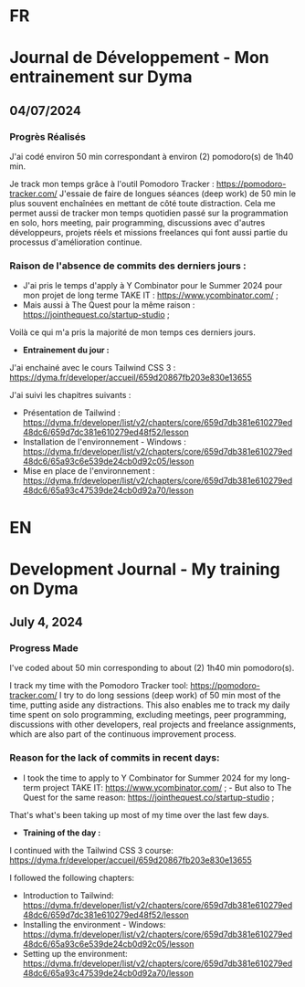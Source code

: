 # FR

# Journal de Développement - Mon entrainement sur Dyma

## 04/07/2024

### Progrès Réalisés

J'ai codé environ 50 min correspondant à environ (2) pomodoro(s) de 1h40 min.

Je track mon temps grâce à l'outil Pomodoro Tracker : https://pomodoro-tracker.com/
J'essaie de faire de longues séances (deep work) de 50 min le plus souvent enchaînées en mettant de côté toute distraction.
Cela me permet aussi de tracker mon temps quotidien passé sur la programmation en solo, hors meeting, pair programming, discussions avec d'autres développeurs, projets réels et missions freelances qui font aussi partie du processus d'amélioration continue.

### Raison de l'absence de commits des derniers jours :

- J'ai pris le temps d'apply à Y Combinator pour le Summer 2024 pour mon projet de long terme TAKE IT : https://www.ycombinator.com/ ;
- Mais aussi à The Quest pour la même raison : https://jointhequest.co/startup-studio ;

Voilà ce qui m'a pris la majorité de mon temps ces derniers jours.

- **Entrainement du jour :**

J'ai enchainé avec le cours Tailwind CSS 3 : https://dyma.fr/developer/accueil/659d20867fb203e830e13655

J'ai suivi les chapitres suivants :

- Présentation de Tailwind : https://dyma.fr/developer/list/v2/chapters/core/659d7db381e610279ed48dc6/659d7dc381e610279ed48f52/lesson
- Installation de l'environnement - Windows : https://dyma.fr/developer/list/v2/chapters/core/659d7db381e610279ed48dc6/65a93c6e539de24cb0d92c05/lesson
- Mise en place de l'environnement : https://dyma.fr/developer/list/v2/chapters/core/659d7db381e610279ed48dc6/65a93c47539de24cb0d92a70/lesson

# EN

# Development Journal - My training on Dyma

## July 4, 2024

### Progress Made

I've coded about 50 min corresponding to about (2) 1h40 min pomodoro(s).

I track my time with the Pomodoro Tracker tool: https://pomodoro-tracker.com/
I try to do long sessions (deep work) of 50 min most of the time, putting aside any distractions.
This also enables me to track my daily time spent on solo programming, excluding meetings, peer programming, discussions with other developers, real projects and freelance assignments, which are also part of the continuous improvement process.

### Reason for the lack of commits in recent days:

- I took the time to apply to Y Combinator for Summer 2024 for my long-term project TAKE IT: https://www.ycombinator.com/ ; - But also to The Quest for the same reason: https://jointhequest.co/startup-studio ;

That's what's been taking up most of my time over the last few days.

- **Training of the day :**

I continued with the Tailwind CSS 3 course: https://dyma.fr/developer/accueil/659d20867fb203e830e13655

I followed the following chapters:

- Introduction to Tailwind: https://dyma.fr/developer/list/v2/chapters/core/659d7db381e610279ed48dc6/659d7dc381e610279ed48f52/lesson
- Installing the environment - Windows: https://dyma.fr/developer/list/v2/chapters/core/659d7db381e610279ed48dc6/65a93c6e539de24cb0d92c05/lesson
- Setting up the environment: https://dyma.fr/developer/list/v2/chapters/core/659d7db381e610279ed48dc6/65a93c47539de24cb0d92a70/lesson
